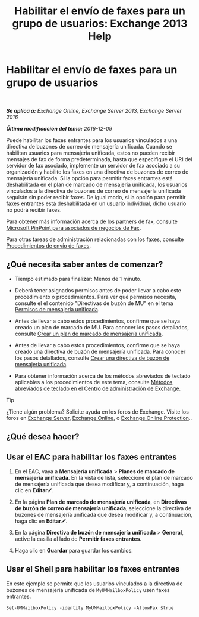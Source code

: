 ﻿---
title: 'Habilitar el envío de faxes para un grupo de usuarios: Exchange 2013 Help'
TOCTitle: Habilitar el envío de faxes para un grupo de usuarios
ms:assetid: b8d9f54d-ff06-4942-83e1-fc6c4ad02178
ms:mtpsurl: https://technet.microsoft.com/es-es/library/Ee423556(v=EXCHG.150)
ms:contentKeyID: 52061873
ms.date: 05/22/2018
mtps_version: v=EXCHG.150
ms.translationtype: MT
---

# Habilitar el envío de faxes para un grupo de usuarios

 

_**Se aplica a:** Exchange Online, Exchange Server 2013, Exchange Server 2016_

_**Última modificación del tema:** 2016-12-09_

Puede habilitar los faxes entrantes para los usuarios vinculados a una directiva de buzones de correo de mensajería unificada. Cuando se habilitan usuarios para mensajería unificada, estos no pueden recibir mensajes de fax de forma predeterminada, hasta que especifique el URI del servidor de fax asociado, implemente un servidor de fax asociado a su organización y habilite los faxes en una directiva de buzones de correo de mensajería unificada. Si la opción para permitir faxes entrantes está deshabilitada en el plan de marcado de mensajería unificada, los usuarios vinculados a la directiva de buzones de correo de mensajería unificada seguirán sin poder recibir faxes. De igual modo, si la opción para permitir faxes entrantes está deshabilitada en un usuario individual, dicho usuario no podrá recibir faxes.

Para obtener más información acerca de los partners de fax, consulte [Microsoft PinPoint para asociados de negocios de Fax](https://go.microsoft.com/fwlink/?linkid=190238).

Para otras tareas de administración relacionadas con los faxes, consulte [Procedimientos de envío de faxes](faxing-procedures-exchange-2013-help.md).

## ¿Qué necesita saber antes de comenzar?

  - Tiempo estimado para finalizar: Menos de 1 minuto.

  - Deberá tener asignados permisos antes de poder llevar a cabo este procedimiento o procedimientos. Para ver qué permisos necesita, consulte el el contenido "Directivas de buzón de MU" en el tema [Permisos de mensajería unificada](unified-messaging-permissions-exchange-2013-help.md).

  - Antes de llevar a cabo estos procedimientos, confirme que se haya creado un plan de marcado de MU. Para conocer los pasos detallados, consulte [Crear un plan de marcado de mensajería unificada](https://docs.microsoft.com/es-es/exchange/voice-mail-unified-messaging/connect-voice-mail-system/create-um-dial-plan).

  - Antes de llevar a cabo estos procedimientos, confirme que se haya creado una directiva de buzón de mensajería unificada. Para conocer los pasos detallados, consulte [Crear una directiva de buzón de mensajería unificada](https://docs.microsoft.com/es-es/exchange/voice-mail-unified-messaging/set-up-voice-mail/create-um-mailbox-policy).

  - Para obtener información acerca de los métodos abreviados de teclado aplicables a los procedimientos de este tema, consulte [Métodos abreviados de teclado en el Centro de administración de Exchange](keyboard-shortcuts-in-the-exchange-admin-center-exchange-online-protection-help.md).


> [!TIP]
> ¿Tiene algún problema? Solicite ayuda en los foros de Exchange. Visite los foros en <A href="https://go.microsoft.com/fwlink/p/?linkid=60612">Exchange Server</A>, <A href="https://go.microsoft.com/fwlink/p/?linkid=267542">Exchange Online</A>, o <A href="https://go.microsoft.com/fwlink/p/?linkid=285351">Exchange Online Protection</A>..



## ¿Qué desea hacer?

## Usar el EAC para habilitar los faxes entrantes

1.  En el EAC, vaya a **Mensajería unificada** \> **Planes de marcado de mensajería unificada**. En la vista de lista, seleccione el plan de marcado de mensajería unificada que desea modificar y, a continuación, haga clic en **Editar**![Icono Editar](images/Bb124582.6f53ccb2-1f13-4c02-bea0-30690e6ea71d(EXCHG.150).gif "Icono Editar").

2.  En la página **Plan de marcado de mensajería unificada**, en **Directivas de buzón de correo de mensajería unificada**, seleccione la directiva de buzones de mensajería unificada que desea modificar y, a continuación, haga clic en **Editar**![Icono Editar](images/Bb124582.6f53ccb2-1f13-4c02-bea0-30690e6ea71d(EXCHG.150).gif "Icono Editar").

3.  En la página **Directiva de buzón de mensajería unificada** \> **General**, active la casilla al lado de **Permitir faxes entrantes**.

4.  Haga clic en **Guardar** para guardar los cambios.

## Usar el Shell para habilitar los faxes entrantes

En este ejemplo se permite que los usuarios vinculados a la directiva de buzones de mensajería unificada de `MyUMMailboxPolicy` usen faxes entrantes.

    Set-UMMailboxPolicy -identity MyUMMailboxPolicy -AllowFax $true

